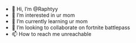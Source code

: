 - 👋 Hi, I’m @Raphtyy
- 👀 I’m interested in ur mom
- 🌱 I’m currently learning ur mom
- 💞️ I’m looking to collaborate on fortnite battlepass
- 📫 How to reach me unreachable

<!---
Raphtyy/Raphtyy is a ✨ special ✨ repository because its `README.md` (this file) appears on your GitHub profile.
You can click the Preview link to take a look at your changes.
--->
